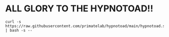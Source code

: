 # ALL GLORY TO THE HYPNOTOAD!!

```
curl -s https://raw.githubusercontent.com/primatelab/hypnotoad/main/hypnotoad.sh | bash -s --
```
